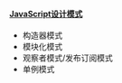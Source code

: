 #### [JavaScript设计模式](https://segmentfault.com/a/1190000030850326)

- 构造器模式
- 模块化模式
- 观察者模式/发布订阅模式
- 单例模式